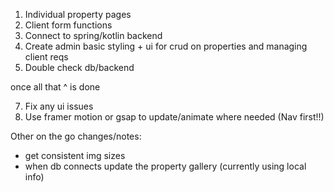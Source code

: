 1. Individual property pages
2. Client form functions
3. Connect to spring/kotlin backend
4. Create admin basic styling + ui for crud on properties and managing client reqs
5. Double check db/backend

once all that ^ is done

7. Fix any ui issues
8. Use framer motion or gsap to update/animate where needed (Nav first!!)

Other on the go changes/notes:

- get consistent img sizes
- when db connects update the property gallery (currently using local info)
